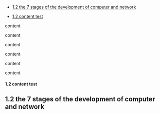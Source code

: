 
* [1.2 the 7 stages of the development of computer and network](#1.2-the-7-stages-of-the-development-of-computer-and-network)

* [1.2 content test](#contenttest)


content

content

content

content

content

content

#### 1.2 content test





## 1.2 the 7 stages of the development of computer and network
